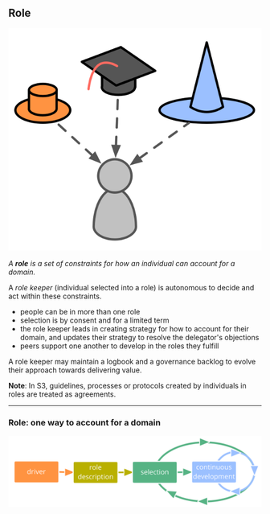 ## Role

![right,fit](img/illustrations/roles.png)

_A **role** is a set of constraints for how an individual can account for a domain._

A _role keeper_ (individual selected into a role) is autonomous to decide and act within these constraints.

- people can be in more than one role
- selection is by consent and for a limited term
- the role keeper leads in creating strategy for how to account for their domain, and updates their strategy to resolve the delegator's objections
- peers support one another to develop in the roles they fulfill

A role keeper may maintain a logbook and a governance backlog to evolve their approach towards delivering value.

**Note**: In S3, guidelines, processes or protocols created by individuals in roles are treated as agreements.  


---

### Role: one way to account for a domain

![inline,fit](img/evolution/driver-role-selection-development.png)
